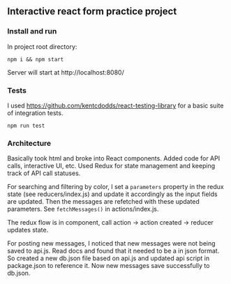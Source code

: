 ## Interactive react form practice project 

### Install and run

In project root directory:

`npm i && npm start`

Server will start at http://localhost:8080/

### Tests

I used https://github.com/kentcdodds/react-testing-library for a basic suite of integration tests.  

`npm run test`

### Architecture

Basically took html and broke into React components.  Added code for API calls, interactive UI, etc.  Used Redux for state management and keeping track of API call statuses.

For searching and filtering by color, I set a `parameters` property in the redux state (see reducers/index.js) and update it accordingly as the input fields are updated.  Then the messages are refetched with these updated parameters.  See `fetchMessages()` in actions/index.js. 

The redux flow is in component, call action -> action created -> reducer updates state.

For posting new messages, I noticed that new messages were not being saved to api.js.  Read docs and found that it needed to be a in json format.  So created a new db.json file based on api.js and updated api script in package.json to reference it.  Now new messages save successfully to db.json.
